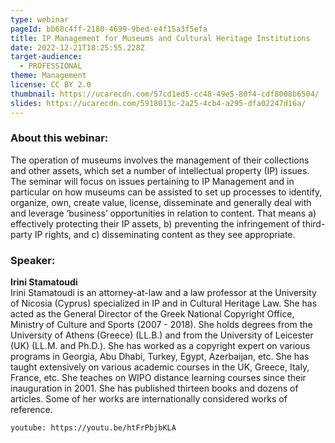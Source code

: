 ```yaml
---
type: webinar
pageId: bb68c4ff-2180-4699-9bed-e4f15a3f5efa
title: IP Management for Museums and Cultural Heritage Institutions
date: 2022-12-21T18:25:55.228Z
target-audience:
  - PROFESSIONAL
theme: Management
license: CC BY 2.0
thumbnail: https://ucarecdn.com/57cd1ed5-cc48-49e5-80f4-cdf8008b6504/
slides: https://ucarecdn.com/5918013c-2a25-4cb4-a295-dfa02247d16a/
---
```

### About this webinar:

The operation of museums involves the management of their collections and other assets, which set a number of intellectual property (IP) issues. The seminar will focus on issues pertaining to IP Management and in particular on how museums can be assisted to set up processes to identify, organize, own, create value, license, disseminate and generally deal with and leverage ‘business’ opportunities in relation to content. That means a) effectively protecting their IP assets, b) preventing the infringement of third-party IP rights, and c) disseminating content as they see appropriate.

### Speaker:

**Irini Stamatoudi** \
Irini Stamatoudi is an attorney-at-law and a law professor at the University of Nicosia (Cyprus) specialized in IP and in Cultural Heritage Law. She has acted as the General Director of the Greek National Copyright Office, Ministry of Culture and Sports (2007 - 2018). She holds degrees from the University of Athens (Greece) (LL.B.) and from the University of Leicester (UK) (LL.M. and Ph.D.). She has worked as a copyright expert on various programs in Georgia, Abu Dhabi, Turkey, Egypt, Azerbaijan, etc. She has taught extensively on various academic courses in the UK, Greece, Italy, France, etc. She teaches on WIPO distance learning courses since their inauguration in 2001. She has published thirteen books and dozens of articles. Some of her works are internationally considered works of reference.

`youtube: https://youtu.be/htFrPbjbKLA`
